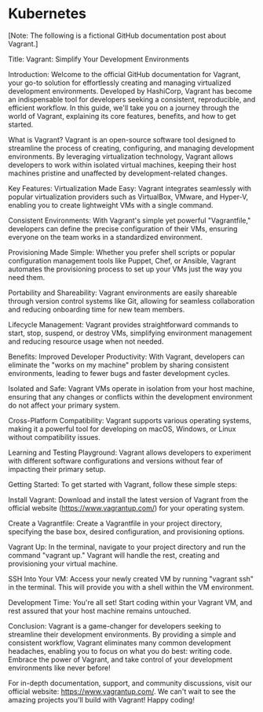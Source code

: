 # Kubernetes
[Note: The following is a fictional GitHub documentation post about Vagrant.]

Title: Vagrant: Simplify Your Development Environments

Introduction:
Welcome to the official GitHub documentation for Vagrant, your go-to solution for effortlessly creating and managing virtualized development environments. Developed by HashiCorp, Vagrant has become an indispensable tool for developers seeking a consistent, reproducible, and efficient workflow. In this guide, we'll take you on a journey through the world of Vagrant, explaining its core features, benefits, and how to get started.

What is Vagrant?
Vagrant is an open-source software tool designed to streamline the process of creating, configuring, and managing development environments. By leveraging virtualization technology, Vagrant allows developers to work within isolated virtual machines, keeping their host machines pristine and unaffected by development-related changes.

Key Features:
Virtualization Made Easy: Vagrant integrates seamlessly with popular virtualization providers such as VirtualBox, VMware, and Hyper-V, enabling you to create lightweight VMs with a single command.

Consistent Environments: With Vagrant's simple yet powerful "Vagrantfile," developers can define the precise configuration of their VMs, ensuring everyone on the team works in a standardized environment.

Provisioning Made Simple: Whether you prefer shell scripts or popular configuration management tools like Puppet, Chef, or Ansible, Vagrant automates the provisioning process to set up your VMs just the way you need them.

Portability and Shareability: Vagrant environments are easily shareable through version control systems like Git, allowing for seamless collaboration and reducing onboarding time for new team members.

Lifecycle Management: Vagrant provides straightforward commands to start, stop, suspend, or destroy VMs, simplifying environment management and reducing resource usage when not needed.

Benefits:
Improved Developer Productivity: With Vagrant, developers can eliminate the "works on my machine" problem by sharing consistent environments, leading to fewer bugs and faster development cycles.

Isolated and Safe: Vagrant VMs operate in isolation from your host machine, ensuring that any changes or conflicts within the development environment do not affect your primary system.

Cross-Platform Compatibility: Vagrant supports various operating systems, making it a powerful tool for developing on macOS, Windows, or Linux without compatibility issues.

Learning and Testing Playground: Vagrant allows developers to experiment with different software configurations and versions without fear of impacting their primary setup.

Getting Started:
To get started with Vagrant, follow these simple steps:

Install Vagrant: Download and install the latest version of Vagrant from the official website (https://www.vagrantup.com/) for your operating system.

Create a Vagrantfile: Create a Vagrantfile in your project directory, specifying the base box, desired configuration, and provisioning options.

Vagrant Up: In the terminal, navigate to your project directory and run the command "vagrant up." Vagrant will handle the rest, creating and provisioning your virtual machine.

SSH Into Your VM: Access your newly created VM by running "vagrant ssh" in the terminal. This will provide you with a shell within the VM environment.

Development Time: You're all set! Start coding within your Vagrant VM, and rest assured that your host machine remains untouched.

Conclusion:
Vagrant is a game-changer for developers seeking to streamline their development environments. By providing a simple and consistent workflow, Vagrant eliminates many common development headaches, enabling you to focus on what you do best: writing code. Embrace the power of Vagrant, and take control of your development environments like never before!

For in-depth documentation, support, and community discussions, visit our official website: https://www.vagrantup.com/. We can't wait to see the amazing projects you'll build with Vagrant! Happy coding!





